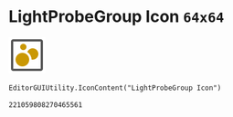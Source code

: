 # LightProbeGroup Icon `64x64`
<img src="/img/LightProbeGroup%20Icon.png" width=64 height=64>

``` CSharp
EditorGUIUtility.IconContent("LightProbeGroup Icon")
```
```
221059808270465561
```
